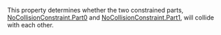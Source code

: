 This property determines whether the two constrained parts,
[NoCollisionConstraint.Part0](https://create.roblox.com/docs/reference/engine/classes/NoCollisionConstraint#Part0) and [NoCollisionConstraint.Part1](https://create.roblox.com/docs/reference/engine/classes/NoCollisionConstraint#Part1), will
collide with each other.